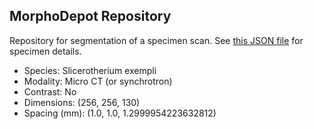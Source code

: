 
## MorphoDepot Repository
Repository for segmentation of a specimen scan.  See [this JSON file](MorphoDepotAccession.json) for specimen details.
* Species: Slicerotherium exempli
* Modality: Micro CT (or synchrotron)
* Contrast: No
* Dimensions: (256, 256, 130)
* Spacing (mm): (1.0, 1.0, 1.2999954223632812)
        